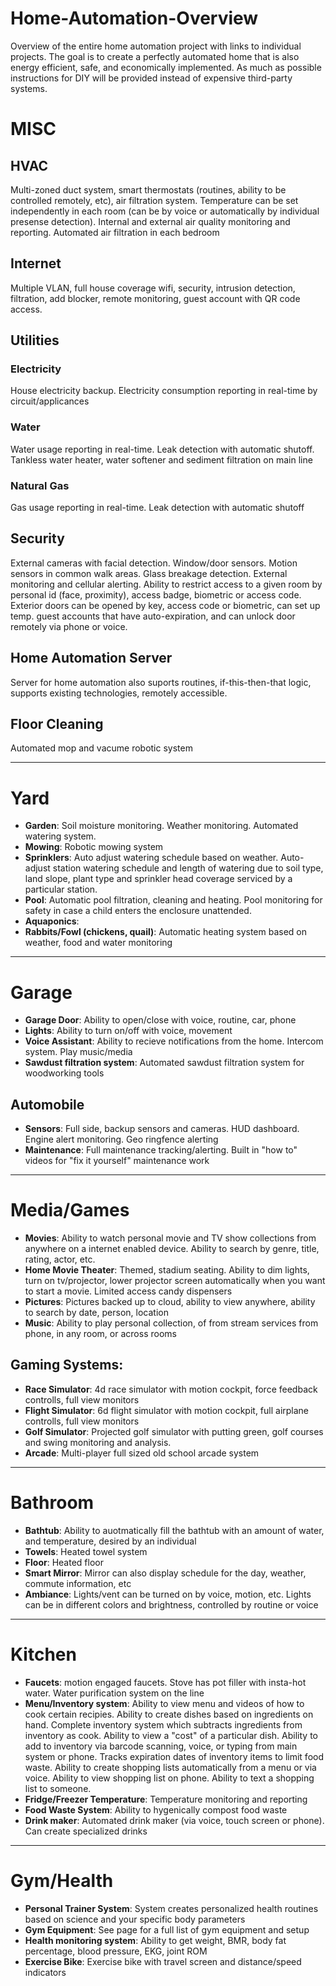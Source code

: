 # Home-Automation-Overview
Overview of the entire home automation project with links to individual projects.  The goal is to create a perfectly automated home that is also energy efficient, safe, and economically implemented. As much as possible instructions for DIY will be provided instead of expensive third-party systems.

# MISC
## HVAC
Multi-zoned duct system, smart thermostats (routines, ability to be controlled remotely, etc), air filtration system.  Temperature can be set independently in each room (can be by voice or automatically by individual presense detection).  Internal and external air quality monitoring and reporting.  Automated air filtration in each bedroom
## Internet
Multiple VLAN, full house coverage wifi, security, intrusion detection, filtration, add blocker, remote monitoring, guest account with QR code access.
## Utilities
### Electricity
House electricity backup.  Electricity consumption reporting in real-time by circuit/applicances
### Water
Water usage reporting in real-time.  Leak detection with automatic shutoff.  Tankless water heater, water softener and sediment filtration on main line
### Natural Gas
Gas usage reporting in real-time.   Leak detection with automatic shutoff
## Security
External cameras with facial detection.  Window/door sensors. Motion sensors in common walk areas.  Glass breakage detection.  External monitoring and cellular alerting.  Ability to restrict access to a given room by personal id (face, proximity), access badge, biometric or access code.  Exterior doors can be opened by key, access code or biometric, can set up temp. guest accounts that have auto-expiration, and can unlock door remotely via phone or voice.
## Home Automation Server
Server for home automation also suports routines, if-this-then-that logic, supports existing technologies, remotely accessible.
## Floor Cleaning
Automated mop and vacume robotic system

---
# Yard
- **Garden**:  Soil moisture monitoring.  Weather monitoring.  Automated watering system.  
- **Mowing**:  Robotic mowing system
- **Sprinklers**:  Auto adjust watering schedule based on weather.  Auto-adjust station watering schedule and length of watering due to soil type, land slope, plant type and sprinkler head coverage serviced by a particular station.
- **Pool**:  Automatic pool filtration, cleaning and heating.  Pool monitoring for safety in case a child enters the enclosure unattended.  
- **Aquaponics**:
- **Rabbits/Fowl (chickens, quail)**:  Automatic heating system based on weather, food and water monitoring


---
# Garage
- **Garage Door**:  Ability to open/close with voice, routine, car, phone
- **Lights**:  Ability to turn on/off with voice, movement
- **Voice Assistant**:  Ability to recieve notifications from the home.  Intercom system.  Play music/media
- **Sawdust filtration system**: Automated sawdust filtration system for woodworking tools
## Automobile
- **Sensors**: Full side, backup sensors and cameras.  HUD dashboard.  Engine alert monitoring.  Geo ringfence alerting
- **Maintenance**: Full maintenance tracking/alerting.  Built in "how to" videos for "fix it yourself" maintenance work

---
# Media/Games
- **Movies**:  Ability to watch personal movie and TV show collections from anywhere on a internet enabled device.  Ability to search by genre, title, rating, actor, etc.  
- **Home Movie Theater**: Themed, stadium seating.  Ability to dim lights, turn on tv/projector, lower projector screen automatically when you want to start a movie.  Limited access candy dispensers
- **Pictures**:  Pictures backed up to cloud, ability to view anywhere, ability to search by date, person, location
- **Music**:  Ability to play personal collection, of from stream services from phone, in any room, or across rooms
## Gaming Systems:
- **Race Simulator**: 4d race simulator with motion cockpit, force feedback controlls, full view monitors
- **Flight Simulator**: 6d flight simulator with motion cockpit, full airplane controlls, full view monitors
- **Golf Simulator**:  Projected golf simulator with putting green, golf courses and swing monitoring and analysis.
- **Arcade**:  Multi-player full sized old school arcade system

---
# Bathroom
- **Bathtub**:  Ability to auotmatically fill the bathtub with an amount of water, and temperature, desired by an individual
- **Towels**:  Heated towel system
- **Floor**:  Heated floor
- **Smart Mirror**:  Mirror can also display schedule for the day, weather, commute information, etc
- **Ambiance**:  Lights/vent can be turned on by voice, motion, etc.  Lights can be in different colors and brightness, controlled by routine or voice

---
# Kitchen
- **Faucets**:  motion engaged faucets.  Stove has pot filler with insta-hot water.  Water purification system on the line
- **Menu/Inventory system**:  Ability to view menu and videos of how to cook certain recipies.  Ability to create dishes based on ingredients on hand.  Complete inventory system which subtracts ingredients from inventory as cook.  Ability to view a "cost" of a particular dish.  Ability to add to inventory via barcode scanning, voice, or typing from main system or phone.  Tracks expiration dates of inventory items to limit food waste.  Ability to create shopping lists automatically from a menu or via voice.  Ability to view shopping list on phone.  Ability to text a shopping list to someone.
- **Fridge/Freezer Temperature**:  Temperature monitoring and reporting
- **Food Waste System**:  Ability to hygenically compost food waste
- **Drink maker**:  Automated drink maker (via voice, touch screen or phone).  Can create specialized drinks

---
# Gym/Health
- **Personal Trainer System**: System creates personalized health routines based on science and your specific body parameters
- **Gym Equipment**: See page for a full list of gym equipment and setup
- **Health monitoring system**: Ability to get weight, BMR, body fat percentage, blood pressure, EKG, joint ROM
- **Exercise Bike**: Exercise bike with travel screen and distance/speed indicators
